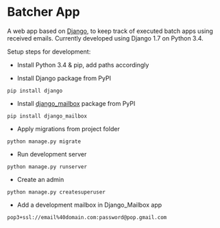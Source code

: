 Batcher App
===========

A web app based on [Django](https://www.djangoproject.com/), to keep track of executed batch apps using received emails.
Currently developed using Django 1.7 on Python 3.4.

Setup steps for development:

- Install Python 3.4 & pip, add paths accordingly

- Install Django package from PyPI

```
pip install django
```

- Install [django_mailbox](https://github.com/coddingtonbear/django-mailbox) package from PyPI

```
pip install django_mailbox
```

- Apply migrations from project folder

```
python manage.py migrate
```

- Run development server

```
python manage.py runserver
```

- Create an admin

```
python manage.py createsuperuser
```

- Add a development mailbox in Django_Mailbox app

```
pop3+ssl://email%40domain.com:password@pop.gmail.com
```
